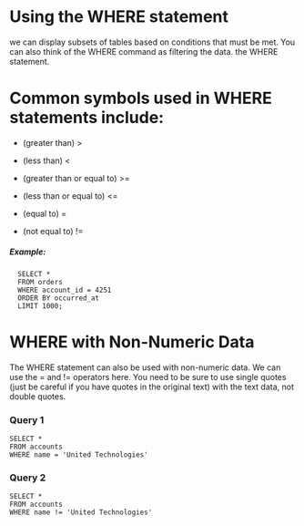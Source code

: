 # Using the WHERE statement
we can display subsets of tables based on conditions that must be met. You can also think of the WHERE command as filtering the data.
the WHERE statement.
# Common symbols used in WHERE statements include:

  -  (greater than) > 

  -  (less than) < 

  -  (greater than or equal to) >=

  -  (less than or equal to) <=

  -  (equal to) = 

  -  (not equal to) != 
   
##### Example:
      SELECT *
      FROM orders
      WHERE account_id = 4251
      ORDER BY occurred_at
      LIMIT 1000;
# WHERE with Non-Numeric Data
The WHERE statement can also be used with non-numeric data. We can use the = and != operators here. You need to be sure to use single quotes (just be careful if you have quotes in the original text) with the text data, not double quotes.

### Query 1

    SELECT *
    FROM accounts
    WHERE name = 'United Technologies'

### Query 2

    SELECT *
    FROM accounts
    WHERE name != 'United Technologies'
